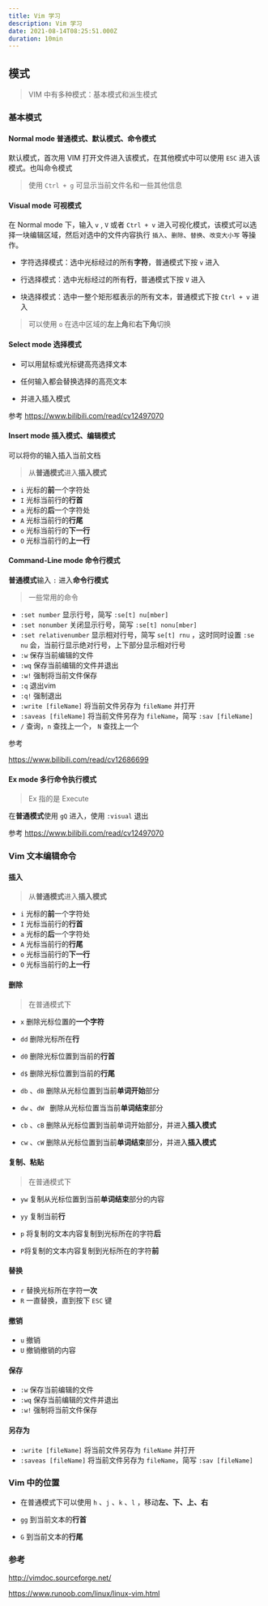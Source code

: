 ```yaml
---
title: Vim 学习
description: Vim 学习
date: 2021-08-14T08:25:51.000Z
duration: 10min
---
```


## 模式

> VIM 中有多种模式：基本模式和派生模式

### 基本模式

#### Normal mode 普通模式、默认模式、命令模式

默认模式，首次用 VIM 打开文件进入该模式，在其他模式中可以使用 `ESC` 进入该模式。也叫命令模式

> 使用 `Ctrl + g` 可显示当前文件名和一些其他信息

#### Visual mode 可视模式

在 Normal mode 下，输入 `v` , `V` 或者 `Ctrl + v` 进入可视化模式，该模式可以选择一块编辑区域，然后对选中的文件内容执行 `插入`、`删除`、`替换`、`改变大小写` 等操作。

- 字符选择模式：选中光标经过的所有**字符**，普通模式下按 `v` 进入

- 行选择模式：选中光标经过的所有**行**，普通模式下按 `V` 进入
- 块选择模式：选中一整个矩形框表示的所有文本，普通模式下按 `Ctrl + v` 进入

> 可以使用 `o` 在选中区域的**左上角**和**右下角**切换

#### Select mode 选择模式

- 可以用鼠标或光标键高亮选择文本

- 任何输入都会替换选择的高亮文本

- 并进入插入模式

参考 https://www.bilibili.com/read/cv12497070

#### Insert mode 插入模式、编辑模式

可以将你的输入插入当前文档

> 从**普通模式**进入**插入模式**

- `i` 光标的**前**一个字符处
- `I` 光标当前行的**行首**
- `a` 光标的**后**一个字符处
- `A` 光标当前行的**行尾**
- `o` 光标当前行的**下一行**
- `O` 光标当前行的**上一行**

#### Command-Line mode 命令行模式

**普通模式**输入 `:` 进入**命令行模式**

> 一些常用的命令

- `:set number` 显示行号，简写 `:se[t] nu[mber]`
- `:set nonumber` 关闭显示行号，简写 `:se[t] nonu[mber]`
- `:set relativenumber` 显示相对行号，简写 `se[t] rnu` ，这时同时设置 `:se nu` 会，当前行显示绝对行号，上下部分显示相对行号
- `:w` 保存当前编辑的文件
- `:wq` 保存当前编辑的文件并退出
- `:w!` 强制将当前文件保存
- `:q` 退出vim
- `:q!` 强制退出
- `:write [fileName]` 将当前文件另存为 `fileName` 并打开
- `:saveas [fileName]` 将当前文件另存为 `fileName`，简写 `:sav [fileName]`
- `/` 查询，`n` 查找上一个， `N` 查找上一个

参考

https://www.bilibili.com/read/cv12686699

#### Ex mode 多行命令执行模式

> Ex 指的是 Execute

在**普通模式**使用 `gQ` 进入，使用 `:visual` 退出

参考 https://www.bilibili.com/read/cv12497070

### Vim 文本编辑命令

#### 插入

> 从**普通模式**进入**插入模式**

- `i` 光标的**前**一个字符处
- `I` 光标当前行的**行首**
- `a` 光标的**后**一个字符处
- `A` 光标当前行的**行尾**
- `o` 光标当前行的**下一行**
- `O` 光标当前行的**上一行**

#### 删除

> 在普通模式下

- `x` 删除光标位置的**一个字符**
- `dd` 删除光标所在**行**
- `d0` 删除光标位置到当前的**行首**
- `d$` 删除光标位置到当前的**行尾**
- `db` 、`dB` 删除从光标位置到当前**单词开始**部分
- `dw` 、`dW ` 删除从光标位置当当前**单词结束**部分
- `cb` 、`cB` 删除从光标位置到当前单词开始部分，并进入**插入模式**

- `cw` 、`cW` 删除从光标位置到当前**单词结束**部分，并进入**插入模式**

#### 复制、粘贴

> 在普通模式下

- `yw` 复制从光标位置到当前**单词结束**部分的内容
- `yy` 复制当前**行**

- `p` 将复制的文本内容复制到光标所在的字符**后**
- `P`将复制的文本内容复制到光标所在的字符**前**

#### 替换

- `r` 替换光标所在字符**一次**
- `R` 一直替换，直到按下 `ESC` 键

#### 撤销

- `u` 撤销
- `U` 撤销撤销的内容

#### 保存

- `:w` 保存当前编辑的文件
- `:wq` 保存当前编辑的文件并退出
- `:w!` 强制将当前文件保存

#### 另存为

- `:write [fileName]` 将当前文件另存为 `fileName` 并打开
- `:saveas [fileName]` 将当前文件另存为 `fileName`，简写 `:sav [fileName]`

### Vim 中的位置

- 在普通模式下可以使用 `h` 、`j` 、`k` 、`l` ，移动**左、下、上、右**

- `gg` 到当前文本的**行首**
- `G` 到当前文本的**行尾**

### 参考

http://vimdoc.sourceforge.net/

https://www.runoob.com/linux/linux-vim.html
